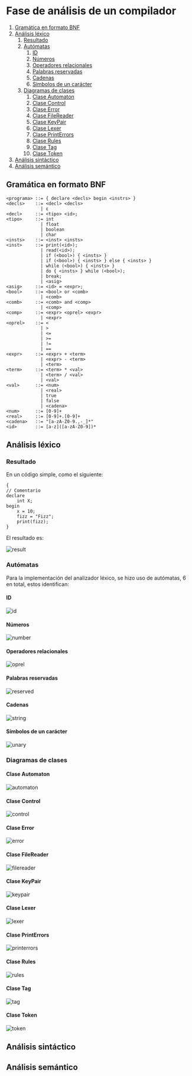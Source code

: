 # Fase de análisis de un compilador

1. [Gramática en formato BNF](#gramática-en-formato-bnf)
1. [Análisis léxico](#análisis-léxico)
    1. [Resultado](#resultado)
    1. [Autómatas](#autómatas)
        1. [ID](#id)
        1. [Números](#números)
        1. [Operadores relacionales](#operadores-relacionales)
        1. [Palabras reservadas](#palabras-reservadas)
        1. [Cadenas](#cadenas)
        1. [Símbolos de un carácter](#símbolos-de-un-carácter)
    1. [Diagramas de clases](#diagramas-de-clases)
        1. [Clase Automaton](#clase-automaton)
        1. [Clase Control](#clase-control)
        1. [Clase Error](#clase-error)
        1. [Clase FileReader](#clase-filereader)
        1. [Clase KeyPair](#clase-keypair)
        1. [Clase Lexer](#clase-lexer)
        1. [Clase PrintErrors](#clase-printerrors)
        1. [Clase Rules](#clase-rules)
        1. [Clase Tag](#clase-tag)
        1. [Clase Token](#clase-token)
1. [Análisis sintáctico](#análisis-sintáctico)
1. [Análisis semántico](#análisis-semántico)

## Gramática en formato BNF

```
<programa> ::= { declare <decls> begin <instrs> }
<decls>    ::= <decl> <decls> 
             | ε
<decl>     ::= <tipo> <id>;
<tipo>     ::= int
             | float
             | boolean
             | char
<insts>    ::= <inst> <insts>
<inst>     ::= print(<id>);
             | read(<id>);
             | if (<bool>) { <insts> }
             | if (<bool>) { <insts> } else { <insts> }
             | while (<bool>) { <insts> }
             | do { <insts> } while (<bool>);
             | break;
             | <asig>
<asig>     ::= <id> = <expr>;
<bool>     ::= <bool> or <comb>
             | <comb>
<comb>     ::= <comb> and <comp>
             | <comp>
<comp>     ::= <expr> <oprel> <expr>
             | <expr>
<oprel>    ::= <
             | >
             | <=
             | >=
             | !=
             | ==
<expr>     ::= <expr> + <term>
             | <expr> - <term>
             | <term>
<term>     ::= <term> * <val>
             | <term> / <val>
             | <val>
<val>      ::= <num>
             | <real>
             | true
             | false
             | <cadena>
<num>      ::= [0-9]+
<real>     ::= [0-9]+.[0-9]+
<cadena>   ::= "[a-zA-Z0-9.,-_]*"
<id>       ::= [a-z]([a-zA-Z0-9])*
```

## Análisis léxico

### Resultado

En un código simple, como el siguiente:

```
{
// Comentario
declare
    int X;
begin
    x = 10;
    fizz = "Fizz";
	print(fizz);
}
```

El resultado es:

![result](assets/lexer/result.png)


### Autómatas

Para la implementación del analizador léxico, se hizo uso de autómatas, 6 en total, estos identifican:

#### ID

![id](assets/lexer/id.png)

#### Números

![number](assets/lexer/number.png)

#### Operadores relacionales

![oprel](assets/lexer/oprel.png)

#### Palabras reservadas

![reserved](assets/lexer/reserved.png)

#### Cadenas

![string](assets/lexer/string.png)

#### Símbolos de un carácter

![unary](assets/lexer/unary.png)

### Diagramas de clases

#### Clase Automaton 

![automaton](assets/lexer/uml/Automaton.png)


#### Clase Control 

![control](assets/lexer/uml/Control.png)


#### Clase Error 

![error](assets/lexer/uml/Error.png)


#### Clase FileReader 

![filereader](assets/lexer/uml/FileReader.png)


#### Clase KeyPair 

![keypair](assets/lexer/uml/KeyPair.png)


#### Clase Lexer 

![lexer](assets/lexer/uml/Lexer.png)


#### Clase PrintErrors 

![printerrors](assets/lexer/uml/PrintErrors.png)


#### Clase Rules 

![rules](assets/lexer/uml/Rules.png)


#### Clase Tag 

![tag](assets/lexer/uml/Tag.png)


#### Clase Token 

![token](assets/lexer/uml/Token.png)


## Análisis sintáctico

## Análisis semántico
